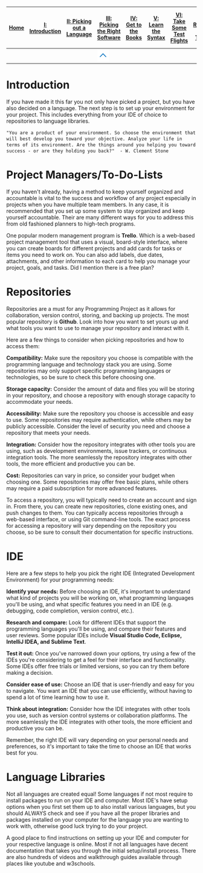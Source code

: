 |[Home](/README.md)| [I: Introduction](/Introduction.md)| [II: Picking out a Language](/Picking%20out%20a%20Language.md)| [III: Picking the Right Software](/Picking%20the%20Right%20Software.md)| [IV: Get to the Books](/Get%20to%20the%20Books.md)| [V: Learn the Syntax](/Learn%20the%20Syntax.md)| [VI: Take Some Test Flights](/Take%20Some%20Test%20Flights.md)| [VII: Get Ready for Take Off](/Get%20Ready%20for%20Take%20Off.md)| [VIII: Mission is a Go](/Mission%20is%20a%20Go.md)|
|---|---|---|---|---|---|---|---|---|
||  |   | <img src="Assests\Images\menu arrow.png" width="50%" height="auto"/>   |   |   |   |   |



# Introduction
If you have made it this far you not only have picked a project, but you have also decided on a language. The next step is to set up your environment for your project. This includes everything from your IDE of choice to repositories to language libraries. 

```
"You are a product of your environment. So choose the environment that will best develop you toward your objective. Analyze your life in terms of its environment. Are the things around you helping you toward success - or are they holding you back?"  - W. Clement Stone
```

# Project Managers/To-Do-Lists
If you haven't already, having a method to keep yourself organized and accountable is vital to the success and workflow of any project especially in projects when you have multiple team members. In any case, it is recommended that you set up some system to stay organized and keep yourself accountable. Their are many different ways for you to address this from old fashioned planners to high-tech programs. 

One popular modern management program is **Trello**. Which is a web-based project management tool that uses a visual, board-style interface, where you can create boards for different projects and add cards for tasks or items you need to work on. You can also add labels, due dates, attachments, and other information to each card to help you manage your project, goals, and tasks. Did I mention there is a free plan?

# Repositories
Repositories are a must for any Programming Project as it allows for collaboration, version control, storing, and backing up projects. The most popular repository is **Github**. Look into how you want to set yours up and what tools you want to use to manage your repository and interact with it.

Here are a few things to consider when picking repositories and how to access them:

**Compatibility:** Make sure the repository you choose is compatible with the programming language and technology stack you are using. Some repositories may only support specific programming languages or technologies, so be sure to check this before choosing one.

**Storage capacity:** Consider the amount of data and files you will be storing in your repository, and choose a repository with enough storage capacity to accommodate your needs.

**Accessibility:** Make sure the repository you choose is accessible and easy to use. Some repositories may require authentication, while others may be publicly accessible. Consider the level of security you need and choose a repository that meets your needs.

**Integration:** Consider how the repository integrates with other tools you are using, such as development environments, issue trackers, or continuous integration tools. The more seamlessly the repository integrates with other tools, the more efficient and productive you can be.

**Cost:** Repositories can vary in price, so consider your budget when choosing one. Some repositories may offer free basic plans, while others may require a paid subscription for more advanced features.

To access a repository, you will typically need to create an account and sign in. From there, you can create new repositories, clone existing ones, and push changes to them. You can typically access repositories through a web-based interface, or using Git command-line tools. The exact process for accessing a repository will vary depending on the repository you choose, so be sure to consult their documentation for specific instructions.


# IDE
Here are a few steps to help you pick the right IDE (Integrated Development Environment) for your programming needs:

**Identify your needs:** Before choosing an IDE, it's important to understand what kind of projects you will be working on, what programming languages you'll be using, and what specific features you need in an IDE (e.g. debugging, code completion, version control, etc.).

**Research and compare:** Look for different IDEs that support the programming languages you'll be using, and compare their features and user reviews. Some popular IDEs include **Visual Studio Code, Eclipse, IntelliJ IDEA, and Sublime Text**.

**Test it out:** Once you've narrowed down your options, try using a few of the IDEs you're considering to get a feel for their interface and functionality. Some IDEs offer free trials or limited versions, so you can try them before making a decision.

**Consider ease of use:** Choose an IDE that is user-friendly and easy for you to navigate. You want an IDE that you can use efficiently, without having to spend a lot of time learning how to use it.

**Think about integration:** Consider how the IDE integrates with other tools you use, such as version control systems or collaboration platforms. The more seamlessly the IDE integrates with other tools, the more efficient and productive you can be.

Remember, the right IDE will vary depending on your personal needs and preferences, so it's important to take the time to choose an IDE that works best for you.

# Language Libraries
Not all languages are created equal! Some languages if not most require to install packages to run on your IDE and computer. Most IDE's have setup options when you first set them up to also install various languages, but you should ALWAYS check and see if you have all the proper libraries and packages installed on your computer for the language you are wanting to work with, otherwise good luck trying to do your project. 

A good place to find instructions on setting up your IDE and computer for your respective language is online. Most if not all languages have decent documentation that takes you through the initial setup/install process. There are also hundreds of videos and walkthrough guides available through places like youtube and w3schools.